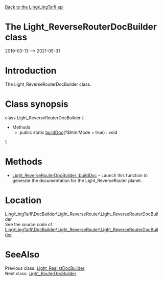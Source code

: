 [Back to the Ling/LingTalfi api](https://github.com/lingtalfi/LingTalfi/blob/master/doc/api/Ling/LingTalfi.md)



The Light_ReverseRouterDocBuilder class
================
2019-03-13 --> 2021-05-31






Introduction
============

The Light_ReverseRouterDocBuilder class.



Class synopsis
==============


class <span class="pl-k">Light_ReverseRouterDocBuilder</span>  {

- Methods
    - public static [buildDoc](https://github.com/lingtalfi/LingTalfi/blob/master/doc/api/Ling/LingTalfi/DocBuilder/Light_ReverseRouter/Light_ReverseRouterDocBuilder/buildDoc.md)(?$htmlMode = true) : void

}






Methods
==============

- [Light_ReverseRouterDocBuilder::buildDoc](https://github.com/lingtalfi/LingTalfi/blob/master/doc/api/Ling/LingTalfi/DocBuilder/Light_ReverseRouter/Light_ReverseRouterDocBuilder/buildDoc.md) &ndash; Launch this function to generate the documentation for the Light_ReverseRouter planet.





Location
=============
Ling\LingTalfi\DocBuilder\Light_ReverseRouter\Light_ReverseRouterDocBuilder<br>
See the source code of [Ling\LingTalfi\DocBuilder\Light_ReverseRouter\Light_ReverseRouterDocBuilder](https://github.com/lingtalfi/LingTalfi/blob/master/DocBuilder/Light_ReverseRouter/Light_ReverseRouterDocBuilder.php)



SeeAlso
==============
Previous class: [Light_RealistDocBuilder](https://github.com/lingtalfi/LingTalfi/blob/master/doc/api/Ling/LingTalfi/DocBuilder/Light_Realist/Light_RealistDocBuilder.md)<br>Next class: [Light_RouterDocBuilder](https://github.com/lingtalfi/LingTalfi/blob/master/doc/api/Ling/LingTalfi/DocBuilder/Light_Router/Light_RouterDocBuilder.md)<br>
